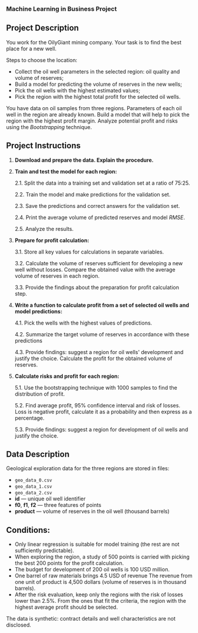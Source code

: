 ### Machine Learning in Business Project

## Project Description

You work for the OilyGiant mining company. Your task is to find the best place for a new well.

Steps to choose the location:
- Collect the oil well parameters in the selected region: oil quality and volume of reserves;
- Build a model for predicting the volume of reserves in the new wells;
- Pick the oil wells with the highest estimated values;
- Pick the region with the highest total profit for the selected oil wells.

You have data on oil samples from three regions. Parameters of each oil well in the region are already known. Build a model that will help to pick the region with the highest profit margin. Analyze potential profit and risks using the *Bootstrapping* technique.

## Project Instructions

1. **Download and prepare the data. Explain the procedure.**

2. **Train and test the model for each region:**

    2.1. Split the data into a training set and validation set at a ratio of 75:25.

    2.2. Train the model and make predictions for the validation set.

    2.3. Save the predictions and correct answers for the validation set.

    2.4. Print the average volume of predicted reserves and model *RMSE*.

    2.5. Analyze the results.

3. **Prepare for profit calculation:**

    3.1. Store all key values for calculations in separate variables.

    3.2. Calculate the volume of reserves sufficient for developing a new well without losses. Compare the obtained value with the average volume of reserves in each region.

    3.3. Provide the findings about the preparation for profit calculation step.

4. **Write a function to calculate profit from a set of selected oil wells and model predictions:**

    4.1. Pick the wells with the highest values of predictions. 

    4.2. Summarize the target volume of reserves in accordance with these predictions

    4.3. Provide findings: suggest a region for oil wells' development and justify the choice. Calculate the profit for the obtained volume of reserves.

5. **Calculate risks and profit for each region:**

    5.1. Use the bootstrapping technique with 1000 samples to find the distribution of profit.

    5.2. Find average profit, 95% confidence interval and risk of losses. Loss is negative profit, calculate it as a probability and then express as a percentage.

    5.3. Provide findings: suggest a region for development of oil wells and justify the choice.

## Data Description

Geological exploration data for the three regions are stored in files:
- `geo_data_0.csv`
- `geo_data_1.csv`
- `geo_data_2.csv`
- **id** — unique oil well identifier
- **f0**, **f1**, **f2** — three features of points
- **product** — volume of reserves in the oil well (thousand barrels)

## Conditions:

- Only linear regression is suitable for model training (the rest are not sufficiently predictable).
- When exploring the region, a study of 500 points is carried with picking the best 200 points for the profit calculation.
- The budget for development of 200 oil wells is 100 USD million.
- One barrel of raw materials brings 4.5 USD of revenue The revenue from one unit of product is 4,500 dollars (volume of reserves is in thousand barrels).
- After the risk evaluation, keep only the regions with the risk of losses lower than 2.5%. From the ones that fit the criteria, the region with the highest average profit should be selected.

The data is synthetic: contract details and well characteristics are not disclosed.

